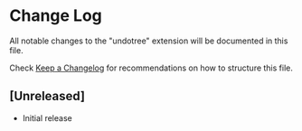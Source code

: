 # Change Log

All notable changes to the "undotree" extension will be documented in this file.

Check [Keep a Changelog](http://keepachangelog.com/) for recommendations on how to structure this file.

## [Unreleased]

- Initial release